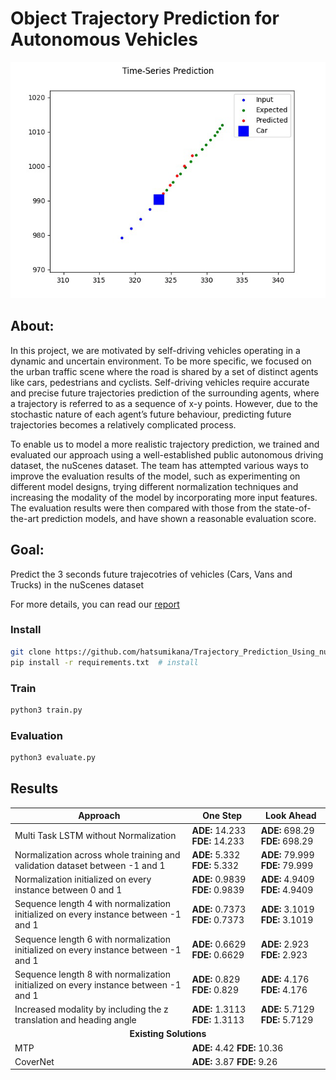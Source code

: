 # Object Trajectory Prediction for Autonomous Vehicles

![Alt Text](./gif/path2.gif)

## About:

In this project, we are motivated by self-driving vehicles operating in a dynamic and uncertain environment. To be more specific, we focused on the urban traffic scene where the road is shared by a set of distinct agents like cars, pedestrians and cyclists. Self-driving vehicles require accurate and precise future trajectories prediction of the surrounding agents, where a trajectory is referred to as a sequence of x-y points. However, due to the stochastic nature of each agent’s
future behaviour, predicting future trajectories becomes a relatively complicated
process.

To enable us to model a more realistic trajectory prediction, we trained and evaluated our approach using a well-established public autonomous driving dataset, the nuScenes dataset. The team has attempted various ways to improve the evaluation results of the model, such as experimenting on different model designs, trying different normalization techniques and increasing the modality of the model by incorporating more input features. The evaluation results were then compared with those from the state-of-the-art prediction models, and have shown a reasonable evaluation score.

## Goal:
Predict the 3 seconds future trajecotries of vehicles (Cars, Vans and Trucks) in the nuScenes dataset

For more details, you can read our [report](https://drive.google.com/file/d/125xHuyXsAMSlXQ6Ikl8ptZoB03nBhRwB/view?usp=sharing)

### Install

```bash
git clone https://github.com/hatsumikana/Trajectory_Prediction_Using_nuScenes_Dataset.git  # clone
pip install -r requirements.txt  # install
```

### Train
```python
python3 train.py
```

### Evaluation
```python
python3 evaluate.py
```

## Results
<table>
    <thead>
        <tr>
            <th> Approach </th>
            <th> One Step </th>
            <th> Look Ahead </th>
        </tr>
    </thead>
    <tbody>
        <tr>
            <td rowspan=1>Multi Task LSTM without Normalization</td>
            <td><b>ADE:</b> 14.233 <b>FDE:</b> 14.233 </td>
            <td><b>ADE:</b> 698.29 <b>FDE:</b> 698.29 </td>
        </tr>
        <tr>
            <td rowspan=1>Normalization across whole training and validation dataset between -1 and 1 </td>
            <td><b>ADE:</b> 5.332  <b>FDE:</b> 5.332 </td>
            <td><b>ADE:</b> 79.999  <b>FDE:</b> 79.999 </td>
        </tr>
        <tr>
            <td rowspan=1>Normalization initialized on every instance between 0 and 1</td>
            <td><b>ADE:</b> 0.9839 <b>FDE:</b> 0.9839  </td>
            <td><b>ADE:</b> 4.9409 <b>FDE:</b> 4.9409 </td>
        </tr>
        <tr>
            <td rowspan=1>Sequence length 4 with normalization initialized on every instance between -1 and 1</td>
            <td><b>ADE:</b> 0.7373  <b>FDE:</b> 0.7373 </td>
            <td><b>ADE:</b> 3.1019 <b>FDE:</b> 3.1019 </td>
        </tr>
        <tr>
            <td rowspan=1>Sequence length 6 with normalization initialized on every instance between -1 and 1</td>
            <td><b>ADE:</b> 0.6629 <b>FDE:</b> 0.6629 </td>
            <td><b>ADE:</b> 2.923 <b>FDE:</b> 2.923 </td>
        </tr>
        <tr>
            <td rowspan=1>Sequence length 8 with normalization initialized on every instance between -1 and 1</td>
            <td><b>ADE:</b> 0.829 <b>FDE:</b> 0.829 </td>
            <td><b>ADE:</b> 4.176 <b>FDE:</b> 4.176 </td>
        </tr>
        <tr>
            <td rowspan=1>Increased modality by including the z translation and heading angle </td>
            <td><b>ADE:</b> 1.3113  <b>FDE:</b> 1.3113 </td>
            <td><b>ADE:</b> 5.7129 <b>FDE:</b> 5.7129 </td>
        </tr>
        <tr>
            <td colspan=3><center><b>Existing Solutions</b></center></td>
        </tr>
        <tr>
            <td rowspan=1 >MTP   </td>
            <td colspan=2><b>ADE:</b> 4.42 <b>FDE:</b> 10.36</td>
        </tr>
        <tr>
            <td rowspan=1 >CoverNet   </td>
            <td colspan=2><b>ADE:</b> 3.87  <b>FDE:</b> 9.26</td>
        </tr>
    </tbody>
</table>


